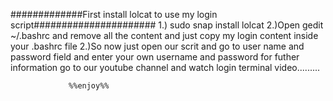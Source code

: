 #############First install lolcat to use my login script######################
1.) sudo snap install lolcat 
2.)Open gedit ~/.bashrc and remove all the content and just copy my login content inside your .bashrc file
2.)So now just open our scrit and go to user name and password field and enter your own username and password for futher information go to our youtube channel and watch login terminal video.........

                 %%enjoy%%
